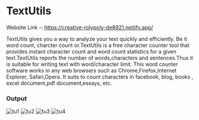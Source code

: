 <h1>TextUtils</h1>

Website Link -: https://creative-rolypoly-de8921.netlify.app/ 

TextUtils gives you a way to analyze your text quickly and efficiently. Be it word count, charcter count or.TextUtils is a free character counter tool that provides instant character count and word count statistics for a given text.TextUtils reports the number of words,characters and sentences.Thus it is suitable for writing text with word/character limit.
This word counter software works in any web browsers such as Chrome,Firefox,Internet Explorer, Safari,Opera. It suits to count characters in facebook, blog, books , excel document,pdf document,essays, etc.

<h3>Output</h3>

![tu1](https://user-images.githubusercontent.com/76683360/173516122-e77aeb85-0ec6-402c-bc69-5d9057bd3845.jpeg)
![tu2](https://user-images.githubusercontent.com/76683360/173516139-fcbc8cc1-f7d3-4a60-8741-721225d30af9.jpeg)
![tu3](https://user-images.githubusercontent.com/76683360/173516154-79585d05-e1cd-4513-a7dd-8bccfd9d2d3d.jpeg)
![tu4](https://user-images.githubusercontent.com/76683360/173516170-bc79f84d-8da8-4848-be74-2eaf928462d6.jpeg)
